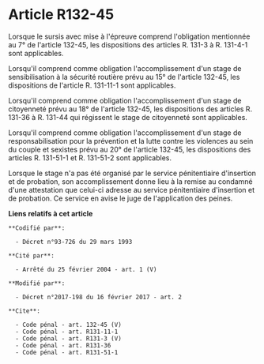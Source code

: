 # Article R132-45

Lorsque le sursis avec mise à l'épreuve comprend l'obligation mentionnée au 7° de l'article 132-45, les dispositions des
articles R. 131-3 à R. 131-4-1 sont applicables. 

Lorsqu'il comprend comme obligation l'accomplissement d'un stage de sensibilisation à la sécurité routière prévu au 15° de
l'article 132-45, les dispositions de l'article R. 131-11-1 sont applicables. 

Lorsqu'il comprend comme obligation l'accomplissement d'un stage de citoyenneté prévu au 18° de l'article 132-45, les
dispositions des articles R. 131-36 à R. 131-44 qui régissent le stage de citoyenneté sont applicables. 

Lorsqu'il comprend comme obligation l'accomplissement d'un stage de responsabilisation pour la prévention et la lutte contre
les violences au sein du couple et sexistes prévu au 20° de l'article 132-45, les dispositions des articles R. 131-51-1 et R.
131-51-2 sont applicables. 

Lorsque le stage n'a pas été organisé par le service pénitentiaire d'insertion et de probation, son accomplissement donne
lieu à la remise au condamné d'une attestation que celui-ci adresse au service pénitentiaire d'insertion et de probation. Ce
service en avise le juge de l'application des peines.

**Liens relatifs à cet article**

	**Codifié par**:

	  - Décret n°93-726 du 29 mars 1993

	**Cité par**:

	  - Arrêté du 25 février 2004 - art. 1 (V)

	**Modifié par**:

	  - Décret n°2017-198 du 16 février 2017 - art. 2

	**Cite**:

	  - Code pénal - art. 132-45 (V)
	  - Code pénal - art. R131-11-1
	  - Code pénal - art. R131-3 (V)
	  - Code pénal - art. R131-36
	  - Code pénal - art. R131-51-1
